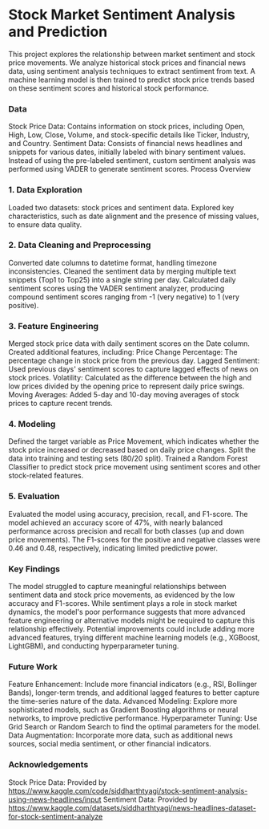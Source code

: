 # Stock Market Sentiment Analysis and Prediction

This project explores the relationship between market sentiment and stock price movements. We analyze historical stock prices and financial news data, using sentiment analysis techniques to extract sentiment from text. A machine learning model is then trained to predict stock price trends based on these sentiment scores and historical stock performance.

### Data
Stock Price Data: Contains information on stock prices, including Open, High, Low, Close, Volume, and stock-specific details like Ticker, Industry, and Country.
Sentiment Data: Consists of financial news headlines and snippets for various dates, initially labeled with binary sentiment values. Instead of using the pre-labeled sentiment, custom sentiment analysis was performed using VADER to generate sentiment scores.
Process Overview
### 1. Data Exploration
Loaded two datasets: stock prices and sentiment data.
Explored key characteristics, such as date alignment and the presence of missing values, to ensure data quality.
### 2. Data Cleaning and Preprocessing
Converted date columns to datetime format, handling timezone inconsistencies.
Cleaned the sentiment data by merging multiple text snippets (Top1 to Top25) into a single string per day.
Calculated daily sentiment scores using the VADER sentiment analyzer, producing compound sentiment scores ranging from -1 (very negative) to 1 (very positive).
### 3. Feature Engineering
Merged stock price data with daily sentiment scores on the Date column.
Created additional features, including:
Price Change Percentage: The percentage change in stock price from the previous day.
Lagged Sentiment: Used previous days' sentiment scores to capture lagged effects of news on stock prices.
Volatility: Calculated as the difference between the high and low prices divided by the opening price to represent daily price swings.
Moving Averages: Added 5-day and 10-day moving averages of stock prices to capture recent trends.
### 4. Modeling
Defined the target variable as Price Movement, which indicates whether the stock price increased or decreased based on daily price changes.
Split the data into training and testing sets (80/20 split).
Trained a Random Forest Classifier to predict stock price movement using sentiment scores and other stock-related features.
### 5. Evaluation
Evaluated the model using accuracy, precision, recall, and F1-score.
The model achieved an accuracy score of 47%, with nearly balanced performance across precision and recall for both classes (up and down price movements).
The F1-scores for the positive and negative classes were 0.46 and 0.48, respectively, indicating limited predictive power.
### Key Findings
The model struggled to capture meaningful relationships between sentiment data and stock price movements, as evidenced by the low accuracy and F1-scores.
While sentiment plays a role in stock market dynamics, the model's poor performance suggests that more advanced feature engineering or alternative models might be required to capture this relationship effectively.
Potential improvements could include adding more advanced features, trying different machine learning models (e.g., XGBoost, LightGBM), and conducting hyperparameter tuning.
### Future Work
Feature Enhancement: Include more financial indicators (e.g., RSI, Bollinger Bands), longer-term trends, and additional lagged features to better capture the time-series nature of the data.
Advanced Modeling: Explore more sophisticated models, such as Gradient Boosting algorithms or neural networks, to improve predictive performance.
Hyperparameter Tuning: Use Grid Search or Random Search to find the optimal parameters for the model.
Data Augmentation: Incorporate more data, such as additional news sources, social media sentiment, or other financial indicators.



### Acknowledgements
Stock Price Data: Provided by https://www.kaggle.com/code/siddharthtyagi/stock-sentiment-analysis-using-news-headlines/input
Sentiment Data: Provided by https://www.kaggle.com/datasets/siddharthtyagi/news-headlines-dataset-for-stock-sentiment-analyze
